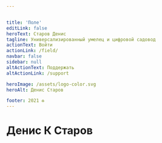 ```yaml
---


title: 'Поле'
editLink: false
heroText: Старов Денис
tagline: Универсализированный умелец и цифровой садовод
actionText: Войти
actionLink: /field/
navbar: false
sidebar: null
altActionText: Поддержать
altActionLink: /support

heroImage: /assets/logo-color.svg
heroAlt: Денис Старов

footer: 2021 ♻︎
---
```



# Денис К Старов

<my-areas />

